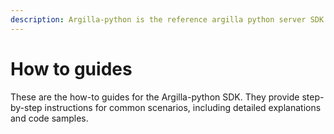 ```yaml
---
description: Argilla-python is the reference argilla python server SDK.
---
```


# How to guides

These are the how-to guides for the Argilla-python SDK. They provide step-by-step instructions for common scenarios, including detailed explanations and code samples.

